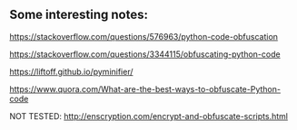 ## Some interesting notes:

https://stackoverflow.com/questions/576963/python-code-obfuscation

https://stackoverflow.com/questions/3344115/obfuscating-python-code

https://liftoff.github.io/pyminifier/

https://www.quora.com/What-are-the-best-ways-to-obfuscate-Python-code

NOT TESTED: http://enscryption.com/encrypt-and-obfuscate-scripts.html
